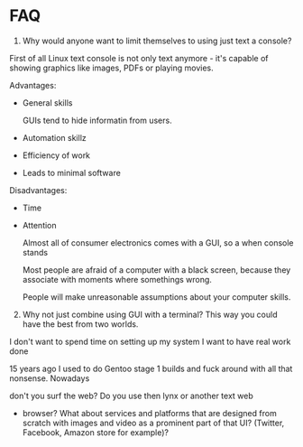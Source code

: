 # FAQ

1. Why would anyone want to limit themselves to using just text a console?  

First of all Linux text console is not only text anymore - it's capable of  
showing graphics like images, PDFs or playing movies.

Advantages:  

- General skills

	GUIs tend to hide informatin from users.

- Automation skillz

- Efficiency of work

- Leads to minimal software



Disadvantages:  

- Time

- Attention

  Almost all of consumer electronics comes with a GUI, so a when console stands
	
  Most people are afraid of a computer with a black screen, because they  
  associate with moments where somethings wrong.

  People will make unreasonable assumptions about your computer skills.  


2. Why not just combine using GUI with a terminal? This way you could have
   the best from two worlds.



I don't want to spend time on setting up my system I want to have real work done

15 years ago I used to do Gentoo stage 1 builds and fuck around with all that
nonsense. Nowadays


don't you surf the web? Do you use then lynx or another text web
*   browser? What about services and platforms that are designed from
scratch with images and video as a prominent part of that UI? (Twitter,
Facebook, Amazon store for example)?
